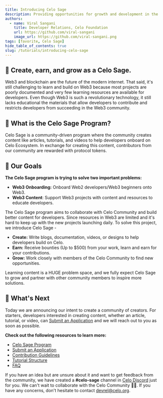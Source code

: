 ```yaml
---
title: Introducing Celo Sage
description: Providing opportunities for growth and development in the Celo Community.
authors:
  - name: Viral Sangani
    title: Developer Relations, Celo Foundation
    url: https://github.com/viral-sangani
    image_url: https://github.com/viral-sangani.png
tags: [favorite, Celo Sage]
hide_table_of_contents: true
slug: /tutorials/introducing-celo-sage
---
```


## 🌱 Create, earn, and grow as a Celo Sage.

Web3 and blockchain are the future of the modern internet. That said, it's still challenging to learn and build on Web3 because most projects are poorly documented and very few learning resources are available for developers. Even though Web3 is such a revolutionary technology, it still lacks educational the materials that allow developers to contribute and restricts developers from succeeding in the Web3 community.

<!--truncate-->

## 👋 What is the Celo Sage Program?

Celo Sage is a community-driven program where the community creates content like articles, tutorials, and videos to help developers onboard on Celo Ecosystem. In exchange for creating this content, contributors from our community are rewarded with protocol tokens.

## 🎯 Our Goals

**The Celo Sage program is trying to solve two important problems:**

- **Web3 Onboarding:** Onboard Web2 developers/Web3 beginners onto Web3.
- **Web3 Content**: Support Web3 projects with content and resources to educate developers.

The Celo Sage program aims to collaborate with Celo Community and build better content for developers. Since resources in Web3 are limited and it's hard to keep up with the new projects launching daily. To solve this project, we introduce Celo Sage -

- **Create:** Write blogs, documentation, videos, or designs to help developers build on Celo.
- **Earn:** Receive bounties (Up to \$500) from your work, learn and earn for your contributions.
- **Grow:** Work closely with members of the Celo Community to find new opportunities.

Learning content is a HUGE problem space, and we fully expect Celo Sage to grow and partner with other community members to inspire more solutions.

## 🚀 What's Next

Today we are announcing our intent to create a community of creators. For starters, developers interested in creating content, whether an article, tutorial, or video, can [Submit an Application](https://forms.gle/KBDs9kKC5ZzDG9oC9) and we will reach out to you as soon as possible.

**Check out the following resources to learn more:**

- [Celo Sage Program](/community/celo-sage)
- [Submit an Application](/community/celo-sage/submit-application)
- [Contribution Guidelines](/community/celo-sage/contribution-guidelines)
- [Tutorial Structure](/community/celo-sage/tutorial-structure)
- [FAQ](/community/celo-sage/faq)

If you have an idea but are unsure about it and want to get feedback from the community, we have created a **#celo-sage** channel in [Celo Discord](https://chat.celo.org/) just for you. We can't wait to collaborate with the Celo Community 💪🏼. If you have any concerns, don't hesitate to contact [devrel@celo.org](devrel@celo.org).
